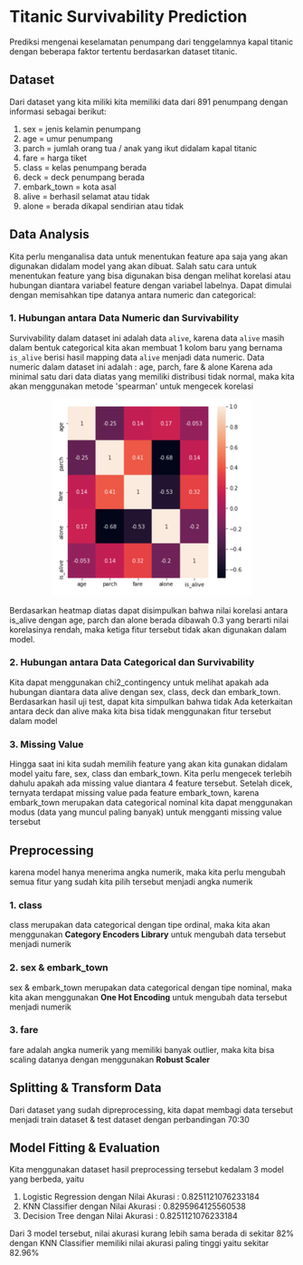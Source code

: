 # Titanic Survivability Prediction
Prediksi mengenai keselamatan penumpang dari tenggelamnya kapal titanic dengan beberapa faktor tertentu berdasarkan dataset titanic.

## Dataset
Dari dataset yang kita miliki kita memiliki data dari 891 penumpang dengan informasi sebagai berikut:
1. sex = jenis kelamin penumpang
2. age = umur penumpang
3. parch = jumlah orang tua / anak yang ikut didalam kapal titanic
4. fare = harga tiket
5. class = kelas penumpang berada
6. deck = deck penumpang berada
7. embark_town = kota asal
8. alive = berhasil selamat atau tidak
9. alone = berada dikapal sendirian atau tidak

## Data Analysis
Kita perlu menganalisa data untuk menentukan feature apa saja yang akan digunakan didalam model yang akan dibuat.
Salah satu cara untuk menentukan feature yang bisa digunakan bisa dengan melihat korelasi atau hubungan diantara variabel feature dengan variabel labelnya.
Dapat dimulai dengan memisahkan tipe datanya antara numeric dan categorical:

### 1. Hubungan antara Data Numeric dan Survivability
Survivability dalam dataset ini adalah data `alive`, karena data `alive` masih dalam bentuk categorical kita akan membuat 1 kolom baru yang bernama `is_alive` berisi hasil mapping data `alive` menjadi data numeric. 
Data numeric dalam dataset ini adalah : age, parch,	fare & alone
Karena ada minimal satu dari data diatas yang memiliki distribusi tidak normal, maka kita akan menggunakan metode 'spearman' untuk mengecek korelasi

<p align="center">
  <img src="https://raw.githubusercontent.com/riensa/titanic_survivability_prediction/main/images/Screen%20Shot%202021-07-07%20at%205.10.52%20PM.png" width="350" >
</p>

Berdasarkan heatmap diatas dapat disimpulkan bahwa nilai korelasi antara is_alive dengan age, parch dan alone berada dibawah 0.3 yang berarti nilai korelasinya rendah, maka ketiga fitur tersebut tidak akan digunakan dalam model.

### 2. Hubungan antara Data Categorical dan Survivability
Kita dapat menggunakan chi2_contingency untuk melihat apakah ada hubungan diantara data alive dengan sex, class, deck dan embark_town.
Berdasarkan hasil uji test, dapat kita simpulkan bahwa tidak Ada keterkaitan antara deck dan alive maka kita bisa tidak menggunakan fitur tersebut dalam model

### 3. Missing Value
Hingga saat ini kita sudah memilih feature yang akan kita gunakan didalam model yaitu fare, sex, class dan embark_town.
Kita perlu mengecek terlebih dahulu apakah ada missing value diantara 4 feature tersebut.
Setelah dicek, ternyata terdapat missing value pada feature embark_town, karena embark_town merupakan data categorical nominal kita dapat menggunakan modus (data yang muncul paling banyak) untuk mengganti missing value tersebut

## Preprocessing
karena model hanya menerima angka numerik, maka kita perlu mengubah semua fitur yang sudah kita pilih tersebut menjadi angka numerik
### 1. class
class merupakan data categorical dengan tipe ordinal, maka kita akan menggunakan **Category Encoders Library** untuk mengubah data tersebut menjadi numerik

### 2. sex & embark_town
sex & embark_town merupakan data categorical dengan tipe nominal, maka kita akan menggunakan **One Hot Encoding** untuk mengubah data tersebut menjadi numerik

### 3. fare
fare adalah angka numerik yang memiliki banyak outlier, maka kita bisa scaling datanya dengan menggunakan **Robust Scaler**

## Splitting & Transform Data
Dari dataset yang sudah dipreprocessing, kita dapat membagi data tersebut menjadi train dataset & test dataset dengan perbandingan 70:30

## Model Fitting & Evaluation
Kita menggunakan dataset hasil preprocessing tersebut kedalam 3 model yang berbeda, yaitu

1. Logistic Regression dengan Nilai Akurasi : 0.8251121076233184
2. KNN Classifier dengan Nilai Akurasi : 0.8295964125560538
3. Decision Tree dengan Nilai Akurasi : 0.8251121076233184

Dari 3 model tersebut, nilai akurasi kurang lebih sama berada di sekitar 82% dengan KNN Classifier memiliki nilai akurasi paling tinggi yaitu sekitar 82.96%

